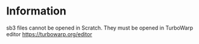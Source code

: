 # Information
sb3 files cannot be opened in Scratch. They must be opened in TurboWarp editor
https://turbowarp.org/editor
